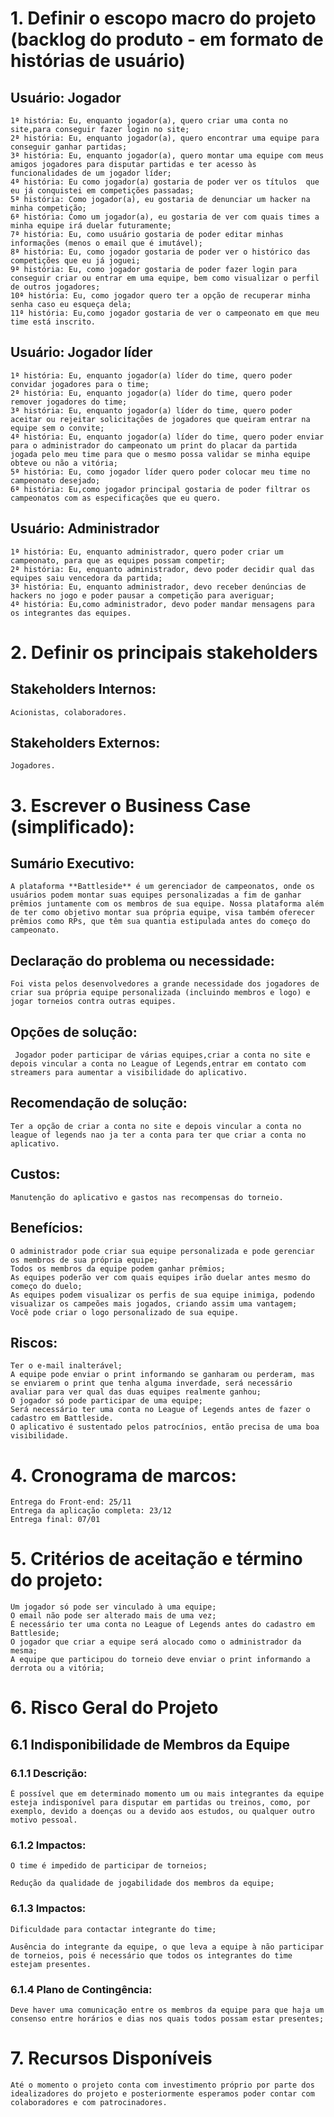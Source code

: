 # 1. Definir o escopo macro do projeto (backlog do produto - em formato de histórias de usuário)
 
## Usuário: Jogador

    1ª história: Eu, enquanto jogador(a), quero criar uma conta no site,para conseguir fazer login no site;
    2ª história: Eu, enquanto jogador(a), quero encontrar uma equipe para conseguir ganhar partidas;
    3ª história: Eu, enquanto jogador(a), quero montar uma equipe com meus amigos jogadores para disputar partidas e ter acesso às funcionalidades de um jogador líder;
    4ª história: Eu como jogador(a) gostaria de poder ver os títulos  que eu já conquistei em competições passadas;
    5ª história: Como jogador(a), eu gostaria de denunciar um hacker na minha competição;
    6ª história: Como um jogador(a), eu gostaria de ver com quais times a minha equipe irá duelar futuramente;
    7ª história: Eu, como usuário gostaria de poder editar minhas informações (menos o email que é imutável);
    8ª história: Eu, como jogador gostaria de poder ver o histórico das competições que eu já joguei;
    9ª história: Eu, como jogador gostaria de poder fazer login para conseguir criar ou entrar em uma equipe, bem como visualizar o perfil de outros jogadores;
    10ª história: Eu, como jogador quero ter a opção de recuperar minha senha caso eu esqueça dela;
    11ª história: Eu,como jogador gostaria de ver o campeonato em que meu time está inscrito.

## Usuário: Jogador líder

    1ª história: Eu, enquanto jogador(a) líder do time, quero poder convidar jogadores para o time;
    2ª história: Eu, enquanto jogador(a) líder do time, quero poder remover jogadores do time;
    3ª história: Eu, enquanto jogador(a) líder do time, quero poder aceitar ou rejeitar solicitações de jogadores que queiram entrar na equipe sem o convite;
    4ª história: Eu, enquanto jogador(a) líder do time, quero poder enviar para o administrador do campeonato um print do placar da partida jogada pelo meu time para que o mesmo possa validar se minha equipe obteve ou não a vitória;
    5ª história: Eu, como jogador líder quero poder colocar meu time no campeonato desejado;
    6ª história: Eu,como jogador principal gostaria de poder filtrar os campeonatos com as especificações que eu quero.
 
 
## Usuário: Administrador

    1ª história: Eu, enquanto administrador, quero poder criar um campeonato, para que as equipes possam competir;
    2ª história: Eu, enquanto administrador, devo poder decidir qual das equipes saiu vencedora da partida;
    3ª história: Eu, enquanto administrador, devo receber denúncias de hackers no jogo e poder pausar a competição para averiguar;
    4ª história: Eu,como administrador, devo poder mandar mensagens para os integrantes das equipes.

# 2. Definir os principais stakeholders
## Stakeholders Internos:

    Acionistas, colaboradores.
## Stakeholders Externos:

    Jogadores.

# 3. Escrever o Business Case (simplificado):
 
## Sumário Executivo:

    A plataforma **Battleside** é um gerenciador de campeonatos, onde os usuários podem montar suas equipes personalizadas a fim de ganhar prêmios juntamente com os membros de sua equipe. Nossa plataforma além de ter como objetivo montar sua própria equipe, visa também oferecer prêmios como RPs, que têm sua quantia estipulada antes do começo do campeonato.

## Declaração do problema ou necessidade:

    Foi vista pelos desenvolvedores a grande necessidade dos jogadores de criar sua própria equipe personalizada (incluindo membros e logo) e jogar torneios contra outras equipes.

## Opções de solução:

     Jogador poder participar de várias equipes,criar a conta no site e depois vincular a conta no League of Legends,entrar em contato com streamers para aumentar a visibilidade do aplicativo. 
## Recomendação de solução:

    Ter a opção de criar a conta no site e depois vincular a conta no league of legends nao ja ter a conta para ter que criar a conta no aplicativo.
## Custos:

    Manutenção do aplicativo e gastos nas recompensas do torneio.
## Benefícios:

    O administrador pode criar sua equipe personalizada e pode gerenciar os membros de sua própria equipe;
    Todos os membros da equipe podem ganhar prêmios;
    As equipes poderão ver com quais equipes irão duelar antes mesmo do começo do duelo;
    As equipes podem visualizar os perfis de sua equipe inimiga, podendo visualizar os campeões mais jogados, criando assim uma vantagem;
    Você pode criar o logo personalizado de sua equipe.

## Riscos:

    Ter o e-mail inalterável;
    A equipe pode enviar o print informando se ganharam ou perderam, mas se enviarem o print que tenha alguma inverdade, será necessário avaliar para ver qual das duas equipes realmente ganhou;
    O jogador só pode participar de uma equipe;
    Será necessário ter uma conta no League of Legends antes de fazer o cadastro em Battleside.
    O aplicativo é sustentado pelos patrocínios, então precisa de uma boa visibilidade.

# 4. Cronograma de marcos:

    Entrega do Front-end: 25/11
    Entrega da aplicação completa: 23/12
    Entrega final: 07/01
 
# 5. Critérios de aceitação e término do projeto:

    Um jogador só pode ser vinculado à uma equipe;
    O email não pode ser alterado mais de uma vez;
    É necessário ter uma conta no League of Legends antes do cadastro em Battleside;
    O jogador que criar a equipe será alocado como o administrador da mesma;
    A equipe que participou do torneio deve enviar o print informando a derrota ou a vitória;


# 6. Risco Geral do Projeto
## 6.1 Indisponibilidade de Membros da Equipe
### 6.1.1 Descrição:

    É possível que em determinado momento um ou mais integrantes da equipe esteja indisponível para disputar em partidas ou treinos, como, por exemplo, devido a doenças ou a devido aos estudos, ou qualquer outro motivo pessoal.
### 6.1.2 Impactos:

    O time é impedido de participar de torneios;

    Redução da qualidade de jogabilidade dos membros da equipe;
### 6.1.3 Impactos:

    Dificuldade para contactar integrante do time;

    Ausência do integrante da equipe, o que leva a equipe à não participar de torneios, pois é necessário que todos os integrantes do time estejam presentes.
### 6.1.4 Plano de Contingência:

    Deve haver uma comunicação entre os membros da equipe para que haja um consenso entre horários e dias nos quais todos possam estar presentes;

 
# 7. Recursos Disponíveis

    Até o momento o projeto conta com investimento próprio por parte dos idealizadores do projeto e posteriormente esperamos poder contar com colaboradores e com patrocinadores.
 
